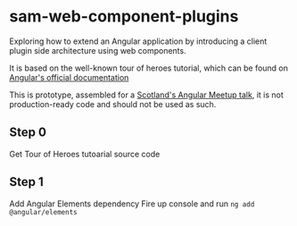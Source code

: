 # sam-web-component-plugins

Exploring how to extend an Angular application by introducing a client plugin side architecture using web components. 

It is based on the well-known tour of heroes tutorial, which can be found on [Angular's official documentation](https://angular.io/tutorial)

This is prototype, assembled for a [Scotland's Angular Meetup talk](https://www.meetup.com/Scotlands-Angular-Meetup), it is not production-ready code and should not be used as such.


## Step 0
Get Tour of Heroes tutoarial source code

## Step 1 
Add Angular Elements dependency
Fire up console and run `ng add @angular/elements`
